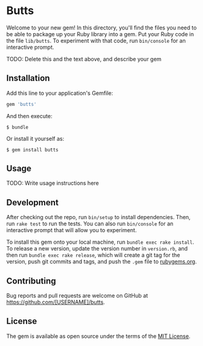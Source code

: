 # Butts

Welcome to your new gem! In this directory, you'll find the files you need to be able to package up your Ruby library into a gem. Put your Ruby code in the file `lib/butts`. To experiment with that code, run `bin/console` for an interactive prompt.

TODO: Delete this and the text above, and describe your gem

## Installation

Add this line to your application's Gemfile:

```ruby
gem 'butts'
```

And then execute:

    $ bundle

Or install it yourself as:

    $ gem install butts

## Usage

TODO: Write usage instructions here

## Development

After checking out the repo, run `bin/setup` to install dependencies. Then, run `rake test` to run the tests. You can also run `bin/console` for an interactive prompt that will allow you to experiment.

To install this gem onto your local machine, run `bundle exec rake install`. To release a new version, update the version number in `version.rb`, and then run `bundle exec rake release`, which will create a git tag for the version, push git commits and tags, and push the `.gem` file to [rubygems.org](https://rubygems.org).

## Contributing

Bug reports and pull requests are welcome on GitHub at https://github.com/[USERNAME]/butts.

## License

The gem is available as open source under the terms of the [MIT License](https://opensource.org/licenses/MIT).
